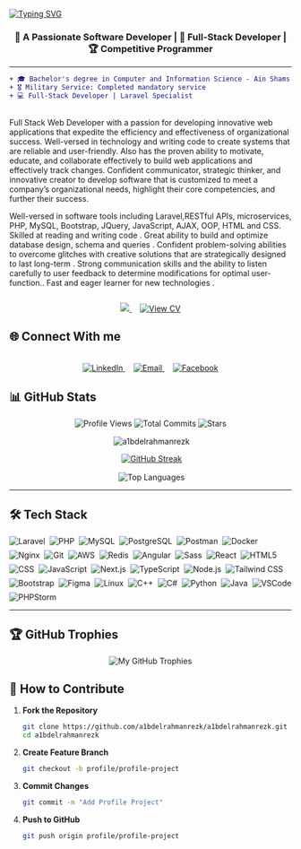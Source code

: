 [![Typing SVG](https://readme-typing-svg.herokuapp.com?font=Fira+Code&size=50&duration=3000&pause=1000&color=10C2F7&vCenter=true&width=487&lines=Abdelrahman+Rezk)](https://git.io/typing-svg)

<div align="center">
  <h3>🚀 A Passionate Software Developer | 🧠 Full-Stack Developer | 🏆 Competitive Programmer</h3>
</div>

---
```diff
+ 🎓 Bachelor's degree in Computer and Information Science - Ain Shams University
+ 🎖️ Military Service: Completed mandatory service
+ 💻 Full-Stack Developer | Laravel Specialist
```
<div>
<p align="left"><br> Full Stack Web Developer with a passion for developing innovative web applications that expedite the efficiency and effectiveness of organizational success. Well-versed in technology and writing code to create systems that are reliable and user-friendly. Also has the proven ability to motivate, educate, and collaborate effectively to build web applications and effectively track changes. Confident communicator, strategic thinker, and innovative creator to develop software that is customized to meet a company’s organizational needs, highlight their core competencies, and further their success.</p>
Well-versed in software tools including Laravel,RESTful APIs, microservices, PHP, MySQL, Bootstrap, JQuery, JavaScript, AJAX, OOP, HTML and CSS. Skilled at reading and writing code . Great ability to build and optimize database design, schema and queries . Confident problem-solving abilities to overcome glitches with creative solutions that are strategically designed to last long-term . Strong communication skills and the ability to listen carefully to user feedback to determine modifications for optimal user-function.. Fast and eager learner for new technologies .
</div><br/>
<div style="margin-top:10px;" align="center">
  <a href="https://drive.google.com/uc?export=download&id=1QXLV8zrEDjDUuiJ0p5mNcoqN4fppEa-5">
    <img src="https://img.shields.io/badge/Download_CV-0055FF?style=for-the-badge&logo=google-drive&logoColor=white&labelColor=0055FF&color=white&borderRadius=8px">
  </a>
  <a href="https://drive.google.com/file/d/1QXLV8zrEDjDUuiJ0p5mNcoqN4fppEa-5/view?usp=sharing" style="margin-left: 15px;">
    <img src="https://img.shields.io/badge/View_CV-4285F4?style=for-the-badge&logo=google-drive&logoColor=white&labelColor=0099CC&color=0099CC&borderRadius=8px" alt="View CV">
  </a>
</div>

## 🌐 Connect With me
<br/>
<div align="center">
  <a href="https://www.linkedin.com/in/a1bdelrahmanrezk/">
    <img src="https://img.shields.io/badge/Connect on LinkedIn-0077B5?style=for-the-badge&logo=linkedin&logoColor=white" alt="LinkedIn">
  </a>
  <a href="mailto:a1bdelrahmanrezk@gmail.com" style="margin-left: 15px;">
    <img src="https://img.shields.io/badge/Email me-D14836?style=for-the-badge&logo=gmail&logoColor=white" alt="Email">
  </a>
  <a href="https://www.facebook.com/a1bdelrahmanrezk" style="margin-left: 15px;">
    <img src="https://img.shields.io/badge/Find_on_Facebook-0055FF?style=for-the-badge&logo=facebook&logoColor=white" alt="Facebook">
  </a>
</div>

## 📊 GitHub Stats
<div align="center">
<p>
  <img alt="Profile Views" src="https://komarev.com/ghpvc/?username=a1bdelrahmanrezk&style=flat&color=blueviolet" />
  <img alt="Total Commits" src="https://badges.pufler.dev/commits/all/a1bdelrahmanrezk?color=blueviolet&style=flat&logo=git" />
  <img alt="Stars" src="https://img.shields.io/github/stars/a1bdelrahmanrezk?style=flat&logo=github&color=blueviolet" />
</p>
<p>&nbsp;<img align="center" src="https://a1-github-readme-stats-card.vercel.app/api?username=a1bdelrahmanrezk&show_icons=true&locale=en&theme=dark" alt="a1bdelrahmanrezk" />
</p>

<!-- GitHub Streak -->
<p>&nbsp;<a href="https://git.io/streak-stats"><img src="https://github-readme-streak-stats--bice.vercel.app?user=a1bdelrahmanrezk&theme=highcontrast&border_radius=6&date_format=M%20j%5B%2C%20Y%5D&background=70%2C000000%2C004A4F" alt="GitHub Streak" /></a></p>

<!-- Top Languages -->
<p>&nbsp;<img align="center" src="https://github-readme-stats.vercel.app/api/top-langs/?username=a1bdelrahmanrezk&layout=compact&theme=vision-friendly-dark" alt="Top Languages" /></p>
</div>

---
## 🛠️ Tech Stack

<div style="display: flex; flex-wrap: wrap; gap: 8px; align-items: center;">
  <img src="https://img.shields.io/badge/-Laravel-FF2D20?style=flat&logo=laravel&logoColor=white" alt="Laravel">
  <img src="https://img.shields.io/badge/-PHP-777BB4?style=flat&logo=php&logoColor=white" alt="PHP">
    <img src="https://img.shields.io/badge/-MySQL-4479A1?style=flat&logo=mysql&logoColor=white" alt="MySQL">
  <img src="https://img.shields.io/badge/-PostgreSQL-4169E1?style=flat&logo=postgresql&logoColor=white" alt="PostgreSQL">
    <img src="https://img.shields.io/badge/-Postman-FF6C37?style=flat&logo=postman&logoColor=white" alt="Postman">
  <img src="https://img.shields.io/badge/-Docker-2496ED?style=flat&logo=docker&logoColor=white" alt="Docker">
    <img src="https://img.shields.io/badge/-Nginx-009639?style=flat&logo=nginx&logoColor=white" alt="Nginx">
  <img src="https://img.shields.io/badge/-Git-F05032?style=flat&logo=git&logoColor=white" alt="Git">
  <img src="https://img.shields.io/badge/-AWS-232F3E?style=flat&logo=amazon-aws&logoColor=white" alt="AWS">
    <img src="https://img.shields.io/badge/-Redis-DC382D?style=flat&logo=redis&logoColor=white" alt="Redis">
  <img src="https://img.shields.io/badge/-Angular-DD0031?style=flat&logo=angular&logoColor=white" alt="Angular">
  <img src="https://img.shields.io/badge/-Sass-CC6699?style=flat&logo=sass&logoColor=white" alt="Sass">
    <img src="https://img.shields.io/badge/-React-61DAFB?style=flat&logo=react&logoColor=black" alt="React">
    <img src="https://img.shields.io/badge/-HTML5-E34F26?style=flat&logo=html5&logoColor=white" alt="HTML5">
<img src="https://img.shields.io/badge/-CSS-1572B6?style=flat&logo=css3&logoColor=white" alt="CSS">
      <img src="https://img.shields.io/badge/-JavaScript-F7DF1E?style=flat&logo=javascript&logoColor=black" alt="JavaScript">
<img src="https://img.shields.io/badge/-Next.js-000000?style=flat&logo=next.js&logoColor=white" alt="Next.js">
        <img src="https://img.shields.io/badge/-TypeScript-3178C6?style=flat&logo=typescript&logoColor=white" alt="TypeScript">
      <img src="https://img.shields.io/badge/-Node.js-339933?style=flat&logo=node.js&logoColor=white" alt="Node.js">
  <img src="https://img.shields.io/badge/-Tailwind-06B6D4?style=flat&logo=tailwind-css&logoColor=white" alt="Tailwind CSS">
    <img src="https://img.shields.io/badge/-Bootstrap-7952B3?style=flat&logo=bootstrap&logoColor=white" alt="Bootstrap">
  <img src="https://img.shields.io/badge/-Figma-F24E1E?style=flat&logo=figma&logoColor=white" alt="Figma">
  <img src="https://img.shields.io/badge/-Linux-FCC624?style=flat&logo=linux&logoColor=black" alt="Linux">
  <img src="https://img.shields.io/badge/-C++-00599C?style=flat&logo=c%2B%2B&logoColor=white" alt="C++">
  <img src="https://img.shields.io/badge/-C%23-239120?style=flat&logo=c-sharp&logoColor=white" alt="C#">
  <img src="https://img.shields.io/badge/-Python-3776AB?style=flat&logo=python&logoColor=white" alt="Python">
<img src="https://img.shields.io/badge/-Java-007396?style=flat&logo=java&logoColor=white" alt="Java">
<img src="https://img.shields.io/badge/-VSCode-007ACC?style=flat&logo=visual-studio-code&logoColor=white" alt="VSCode">
  <img src="https://img.shields.io/badge/-PHPStorm-000000?style=flat&logo=phpstorm&logoColor=white" alt="PHPStorm">
</div>

---
## 🏆 GitHub Trophies
<div align="center">
  <img
    src="https://github-profile-trophy.vercel.app/?username=a1bdelrahmanrezk&theme=onedark&no-frame=true&margin-w=15&column=4"
    alt="My GitHub Trophies"
    title="My GitHub Trophies"
    style="max-width: 100%"
  />
</div>

<!-- ## 🚀 Featured Projects

| Project | Description | Stars | Forks | Issues 
|---------|-------------|-------|-------|--------
| [E-Commerce](https://github.com/a1bdelrahmanrezk/E-Commerce-1-Website-PHP-MYSQL) | Full-stack shopping platform | ![Stars](https://img.shields.io/github/stars/a1bdelrahmanrezk/E-Commerce-1-Website-PHP-MYSQL?style=flat) | ![Forks](https://img.shields.io/github/forks/a1bdelrahmanrezk/E-Commerce-1-Website-PHP-MYSQL?style=flat) | ![Issues](https://img.shields.io/github/issues/a1bdelrahmanrezk/E-Commerce-1-Website-PHP-MYSQL?style=flat) |
--- -->
## 🤝 How to Contribute

1. **Fork the Repository**
   ```bash
   git clone https://github.com/a1bdelrahmanrezk/a1bdelrahmanrezk.git
   cd a1bdelrahmanrezk
2. **Create Feature Branch**
   ```bash
   git checkout -b profile/profile-project
3. **Commit Changes**
   ```bash
   git commit -m "Add Profile Project"
4. **Push to GitHub**
   ```bash
   git push origin profile/profile-project
